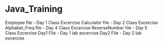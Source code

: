 # Java_Training

Employee file - Day 1 Class Excercise
Calculator file - Day 2 Class Excercise
Alphabet_Freq file - Day 4 Class Excercise
ReverseNumber file - Day 5 Class Excercise
Day1 File - Day 1 lab excercise
Day2 File - Day 2 lab excercise
